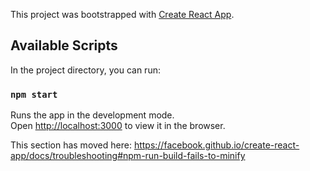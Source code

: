 This project was bootstrapped with [Create React App](https://github.com/facebook/create-react-app).

## Available Scripts

In the project directory, you can run:

### `npm start`

Runs the app in the development mode.<br>
Open [http://localhost:3000](http://localhost:3000) to view it in the browser.


This section has moved here: https://facebook.github.io/create-react-app/docs/troubleshooting#npm-run-build-fails-to-minify
